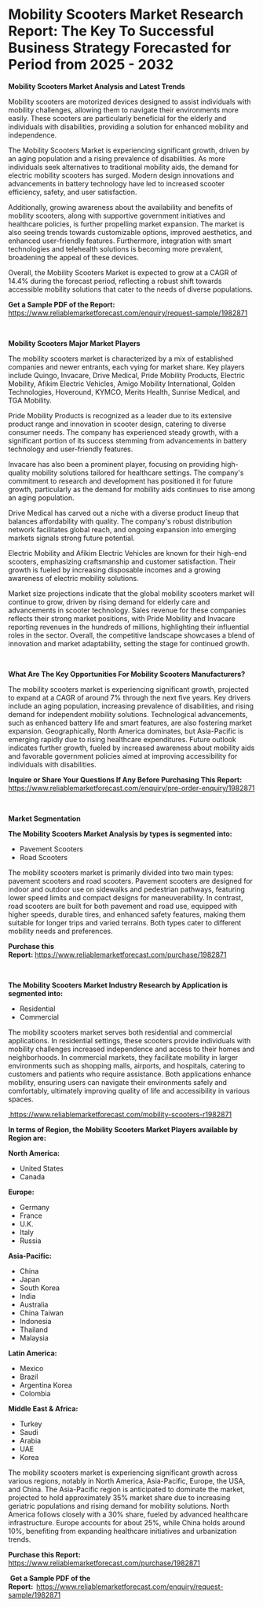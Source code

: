 <p><h1>Mobility Scooters Market Research Report: The Key To Successful Business Strategy Forecasted for Period from 2025 - 2032</h1></p><p><strong>Mobility Scooters Market Analysis and Latest Trends</strong></p>
<p><p>Mobility scooters are motorized devices designed to assist individuals with mobility challenges, allowing them to navigate their environments more easily. These scooters are particularly beneficial for the elderly and individuals with disabilities, providing a solution for enhanced mobility and independence.</p><p>The Mobility Scooters Market is experiencing significant growth, driven by an aging population and a rising prevalence of disabilities. As more individuals seek alternatives to traditional mobility aids, the demand for electric mobility scooters has surged. Modern design innovations and advancements in battery technology have led to increased scooter efficiency, safety, and user satisfaction.</p><p>Additionally, growing awareness about the availability and benefits of mobility scooters, along with supportive government initiatives and healthcare policies, is further propelling market expansion. The market is also seeing trends towards customizable options, improved aesthetics, and enhanced user-friendly features. Furthermore, integration with smart technologies and telehealth solutions is becoming more prevalent, broadening the appeal of these devices.</p><p>Overall, the Mobility Scooters Market is expected to grow at a CAGR of 14.4% during the forecast period, reflecting a robust shift towards accessible mobility solutions that cater to the needs of diverse populations.</p></p>
<p><strong>Get a Sample PDF of the Report:&nbsp;</strong> <a href="https://www.reliablemarketforecast.com/enquiry/request-sample/1982871?utm_campaign=2011&utm_medium=2&utm_source=Github&utm_content=ia&utm_term=16042025&utm_id=mobility-scooters">https://www.reliablemarketforecast.com/enquiry/request-sample/1982871</a></p>
<p>&nbsp;</p>
<p><strong>Mobility Scooters Major Market Players</strong></p>
<p><p>The mobility scooters market is characterized by a mix of established companies and newer entrants, each vying for market share. Key players include Quingo, Invacare, Drive Medical, Pride Mobility Products, Electric Mobility, Afikim Electric Vehicles, Amigo Mobility International, Golden Technologies, Hoveround, KYMCO, Merits Health, Sunrise Medical, and TGA Mobility.</p><p>Pride Mobility Products is recognized as a leader due to its extensive product range and innovation in scooter design, catering to diverse consumer needs. The company has experienced steady growth, with a significant portion of its success stemming from advancements in battery technology and user-friendly features.</p><p>Invacare has also been a prominent player, focusing on providing high-quality mobility solutions tailored for healthcare settings. The company's commitment to research and development has positioned it for future growth, particularly as the demand for mobility aids continues to rise among an aging population.</p><p>Drive Medical has carved out a niche with a diverse product lineup that balances affordability with quality. The company's robust distribution network facilitates global reach, and ongoing expansion into emerging markets signals strong future potential.</p><p>Electric Mobility and Afikim Electric Vehicles are known for their high-end scooters, emphasizing craftsmanship and customer satisfaction. Their growth is fueled by increasing disposable incomes and a growing awareness of electric mobility solutions.</p><p>Market size projections indicate that the global mobility scooters market will continue to grow, driven by rising demand for elderly care and advancements in scooter technology. Sales revenue for these companies reflects their strong market positions, with Pride Mobility and Invacare reporting revenues in the hundreds of millions, highlighting their influential roles in the sector. Overall, the competitive landscape showcases a blend of innovation and market adaptability, setting the stage for continued growth.</p></p>
<p>&nbsp;</p>
<p><strong>What Are The Key Opportunities For Mobility Scooters Manufacturers?</strong></p>
<p><p>The mobility scooters market is experiencing significant growth, projected to expand at a CAGR of around 7% through the next five years. Key drivers include an aging population, increasing prevalence of disabilities, and rising demand for independent mobility solutions. Technological advancements, such as enhanced battery life and smart features, are also fostering market expansion. Geographically, North America dominates, but Asia-Pacific is emerging rapidly due to rising healthcare expenditures. Future outlook indicates further growth, fueled by increased awareness about mobility aids and favorable government policies aimed at improving accessibility for individuals with disabilities.</p></p>
<p><strong>Inquire or Share Your Questions If Any Before Purchasing This Report:</strong> <a href="https://www.reliablemarketforecast.com/enquiry/pre-order-enquiry/1982871?utm_campaign=2011&utm_medium=2&utm_source=Github&utm_content=ia&utm_term=16042025&utm_id=mobility-scooters">https://www.reliablemarketforecast.com/enquiry/pre-order-enquiry/1982871</a></p>
<p>&nbsp;</p>
<p><strong>Market Segmentation</strong></p>
<p><strong>The Mobility Scooters Market Analysis by types is segmented into:</strong></p>
<p><ul><li>Pavement Scooters</li><li>Road Scooters</li></ul></p>
<p><p>The mobility scooters market is primarily divided into two main types: pavement scooters and road scooters. Pavement scooters are designed for indoor and outdoor use on sidewalks and pedestrian pathways, featuring lower speed limits and compact designs for maneuverability. In contrast, road scooters are built for both pavement and road use, equipped with higher speeds, durable tires, and enhanced safety features, making them suitable for longer trips and varied terrains. Both types cater to different mobility needs and preferences.</p></p>
<p><strong>Purchase this Report:&nbsp;</strong><a href="https://www.reliablemarketforecast.com/purchase/1982871?utm_campaign=2011&utm_medium=2&utm_source=Github&utm_content=ia&utm_term=16042025&utm_id=mobility-scooters">https://www.reliablemarketforecast.com/purchase/1982871</a></p>
<p>&nbsp;</p>
<p><strong>The Mobility Scooters Market Industry Research by Application is segmented into:</strong></p>
<p><ul><li>Residential</li><li>Commercial</li></ul></p>
<p><p>The mobility scooters market serves both residential and commercial applications. In residential settings, these scooters provide individuals with mobility challenges increased independence and access to their homes and neighborhoods. In commercial markets, they facilitate mobility in larger environments such as shopping malls, airports, and hospitals, catering to customers and patients who require assistance. Both applications enhance mobility, ensuring users can navigate their environments safely and comfortably, ultimately improving quality of life and accessibility in various spaces.</p></p>
<p><a href="https://www.reliablemarketforecast.com/mobility-scooters-r1982871?utm_campaign=2011&utm_medium=2&utm_source=Github&utm_content=ia&utm_term=16042025&utm_id=mobility-scooters">&nbsp;https://www.reliablemarketforecast.com/mobility-scooters-r1982871</a></p>
<p><strong>In terms of Region, the Mobility Scooters Market Players available by Region are:</strong></p>
<p>
    <p> <strong> North America: </strong>
        <ul>
            <li>United States</li>
            <li>Canada</li>
        </ul>
        </p> 
    <p> <strong> Europe: </strong>
        <ul>
            <li>Germany</li>
            <li>France</li>
            <li>U.K.</li>
            <li>Italy</li>
            <li>Russia</li>
        </ul>
        </p> 
    <p> <strong> Asia-Pacific: </strong>
        <ul>
            <li>China</li>
            <li>Japan</li>
            <li>South Korea</li>
            <li>India</li>
            <li>Australia</li>
            <li>China Taiwan</li>
            <li>Indonesia</li>
            <li>Thailand</li>
            <li>Malaysia</li>
        </ul>
        </p> 
    <p> <strong> Latin America: </strong>
        <ul>
            <li>Mexico</li>
            <li>Brazil</li>
            <li>Argentina Korea</li>
            <li>Colombia</li>
        </ul>
        </p> 
    <p> <strong> Middle East & Africa: </strong>
        <ul>
            <li>Turkey</li>
            <li>Saudi</li>
            <li>Arabia</li>
            <li>UAE</li>
            <li>Korea</li>
        </ul>
    </p>
    </p>
<p><p>The mobility scooters market is experiencing significant growth across various regions, notably in North America, Asia-Pacific, Europe, the USA, and China. The Asia-Pacific region is anticipated to dominate the market, projected to hold approximately 35% market share due to increasing geriatric populations and rising demand for mobility solutions. North America follows closely with a 30% share, fueled by advanced healthcare infrastructure. Europe accounts for about 25%, while China holds around 10%, benefiting from expanding healthcare initiatives and urbanization trends.</p></p>
<p><strong>Purchase this Report: </strong><a href="https://www.reliablemarketforecast.com/purchase/1982871?utm_campaign=2011&utm_medium=2&utm_source=Github&utm_content=ia&utm_term=16042025&utm_id=mobility-scooters">https://www.reliablemarketforecast.com/purchase/1982871</a></p>
<p>&nbsp;<strong>Get a Sample PDF of the Report:&nbsp;&nbsp;</strong><a href="https://www.reliablemarketforecast.com/enquiry/request-sample/1982871?utm_campaign=2011&utm_medium=2&utm_source=Github&utm_content=ia&utm_term=16042025&utm_id=mobility-scooters">https://www.reliablemarketforecast.com/enquiry/request-sample/1982871</a></p>
<p><strong></strong></p>
<p><p></p><p></p><p></p></p>